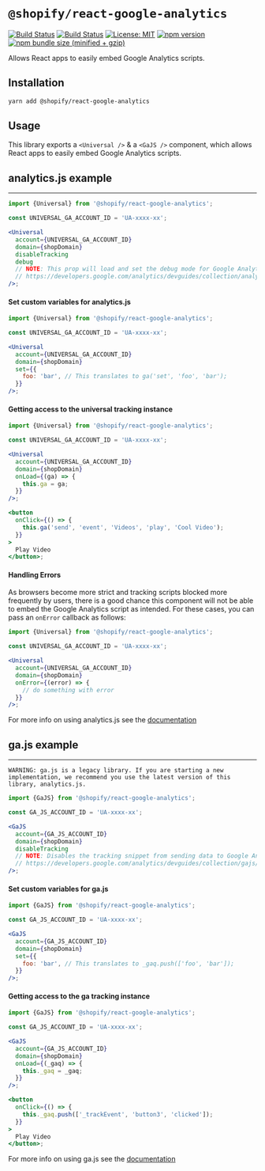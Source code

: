 # `@shopify/react-google-analytics`

[![Build Status](https://github.com/Shopify/quilt/workflows/Node-CI/badge.svg?branch=main)](https://github.com/Shopify/quilt/actions?query=workflow%3ANode-CI)
[![Build Status](https://github.com/Shopify/quilt/workflows/Ruby-CI/badge.svg?branch=main)](https://github.com/Shopify/quilt/actions?query=workflow%3ARuby-CI)
[![License: MIT](https://img.shields.io/badge/License-MIT-green.svg)](LICENSE.md) [![npm version](https://badge.fury.io/js/%40shopify%2Freact-google-analytics.svg)](https://badge.fury.io/js/%40shopify%2Freact-google-analytics.svg) [![npm bundle size (minified + gzip)](https://img.shields.io/bundlephobia/minzip/@shopify/react-google-analytics.svg)](https://img.shields.io/bundlephobia/minzip/@shopify/react-google-analytics.svg)

Allows React apps to easily embed Google Analytics scripts.

## Installation

```bash
yarn add @shopify/react-google-analytics
```

## Usage

This library exports a `<Universal />` & a `<GaJS />` component, which allows React apps to easily embed Google Analytics scripts.

## analytics.js example

---

```jsx
import {Universal} from '@shopify/react-google-analytics';

const UNIVERSAL_GA_ACCOUNT_ID = 'UA-xxxx-xx';

<Universal
  account={UNIVERSAL_GA_ACCOUNT_ID}
  domain={shopDomain}
  disableTracking
  debug
  // NOTE: This prop will load and set the debug mode for Google Analytics
  // https://developers.google.com/analytics/devguides/collection/analyticsjs/debugging
/>;
```

#### Set custom variables for analytics.js

```jsx
import {Universal} from '@shopify/react-google-analytics';

const UNIVERSAL_GA_ACCOUNT_ID = 'UA-xxxx-xx';

<Universal
  account={UNIVERSAL_GA_ACCOUNT_ID}
  domain={shopDomain}
  set={{
    foo: 'bar', // This translates to ga('set', 'foo', 'bar');
  }}
/>;
```

#### Getting access to the universal tracking instance

```jsx
import {Universal} from '@shopify/react-google-analytics';

const UNIVERSAL_GA_ACCOUNT_ID = 'UA-xxxx-xx';

<Universal
  account={UNIVERSAL_GA_ACCOUNT_ID}
  domain={shopDomain}
  onLoad={(ga) => {
    this.ga = ga;
  }}
/>;

<button
  onClick={() => {
    this.ga('send', 'event', 'Videos', 'play', 'Cool Video');
  }}
>
  Play Video
</button>;
```

#### Handling Errors

As browsers become more strict and tracking scripts blocked more frequently by users, there is a good chance this component will not be able to embed the Google Analytics script as intended. For these cases, you can pass an `onError` callback as follows:

```jsx
import {Universal} from '@shopify/react-google-analytics';

const UNIVERSAL_GA_ACCOUNT_ID = 'UA-xxxx-xx';

<Universal
  account={UNIVERSAL_GA_ACCOUNT_ID}
  domain={shopDomain}
  onError={(error) => {
    // do something with error
  }}
/>;
```

For more info on using analytics.js see the [documentation](https://developers.google.com/analytics/devguides/collection/analyticsjs/)

## ga.js example

---

`WARNING: ga.js is a legacy library. If you are starting a new implementation, we recommend you use the latest version of this library, analytics.js.`

```jsx
import {GaJS} from '@shopify/react-google-analytics';

const GA_JS_ACCOUNT_ID = 'UA-xxxx-xx';

<GaJS
  account={GA_JS_ACCOUNT_ID}
  domain={shopDomain}
  disableTracking
  // NOTE: Disables the tracking snippet from sending data to Google Analytics.
  // https://developers.google.com/analytics/devguides/collection/gajs/#disable
/>;
```

#### Set custom variables for ga.js

```jsx
import {GaJS} from '@shopify/react-google-analytics';

const GA_JS_ACCOUNT_ID = 'UA-xxxx-xx';

<GaJS
  account={GA_JS_ACCOUNT_ID}
  domain={shopDomain}
  set={{
    foo: 'bar', // This translates to _gaq.push(['foo', 'bar']);
  }}
/>;
```

#### Getting access to the ga tracking instance

```jsx
import {GaJS} from '@shopify/react-google-analytics';

const GA_JS_ACCOUNT_ID = 'UA-xxxx-xx';

<GaJS
  account={GA_JS_ACCOUNT_ID}
  domain={shopDomain}
  onLoad={(_gaq) => {
    this._gaq = _gaq;
  }}
/>;

<button
  onClick={() => {
    this._gaq.push(['_trackEvent', 'button3', 'clicked']);
  }}
>
  Play Video
</button>;
```

For more info on using ga.js see the [documentation](https://developers.google.com/analytics/devguides/collection/gajs/)
